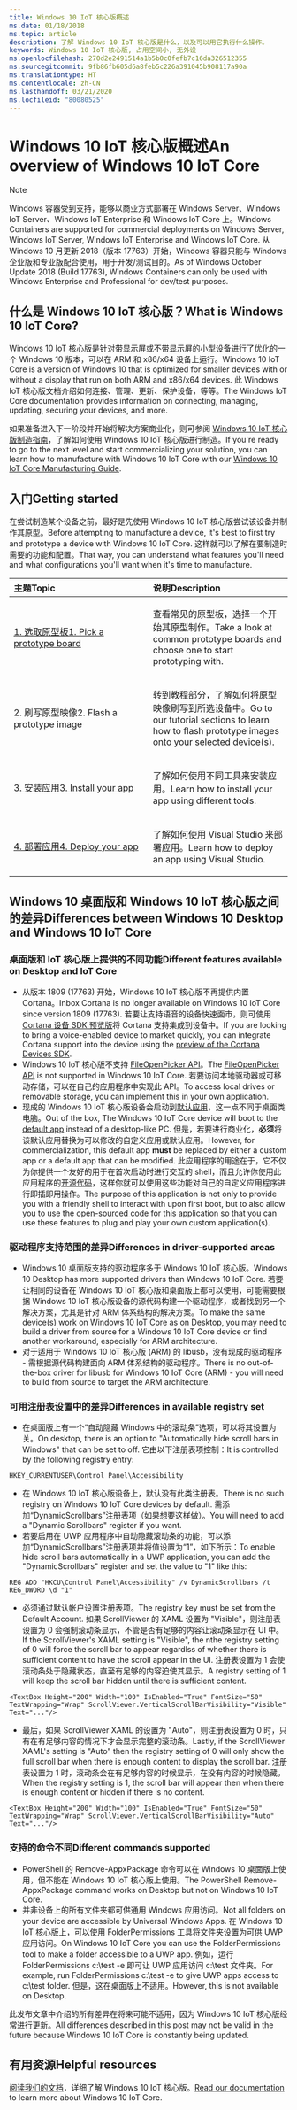 ```yaml
---
title: Windows 10 IoT 核心版概述
ms.date: 01/18/2018
ms.topic: article
description: 了解 Windows 10 IoT 核心版是什么，以及可以用它执行什么操作。
keywords: Windows 10 IoT 核心版, 占用空间小, 无外设
ms.openlocfilehash: 270d2e2491514a1b5b0c0fefb7c16da326512355
ms.sourcegitcommit: 9fb86fb605d6a8feb5c226a391045b908117a90a
ms.translationtype: HT
ms.contentlocale: zh-CN
ms.lasthandoff: 03/21/2020
ms.locfileid: "80080525"
---
```

# <a name="an-overview-of-windows-10-iot-core"></a><span data-ttu-id="bb350-104">Windows 10 IoT 核心版概述</span><span class="sxs-lookup"><span data-stu-id="bb350-104">An overview of Windows 10 IoT Core</span></span>

> [!NOTE]
> <span data-ttu-id="bb350-105">Windows 容器受到支持，能够以商业方式部署在 Windows Server、Windows IoT Server、Windows IoT Enterprise 和 Windows IoT Core 上。</span><span class="sxs-lookup"><span data-stu-id="bb350-105">Windows Containers are supported for commercial deployments on Windows Server, Windows IoT Server, Windows IoT Enterprise and Windows IoT Core.</span></span>  <span data-ttu-id="bb350-106">从 Windows 10 月更新 2018（版本 17763）开始，Windows 容器只能与 Windows 企业版和专业版配合使用，用于开发/测试目的。</span><span class="sxs-lookup"><span data-stu-id="bb350-106">As of Windows October Update 2018 (Build 17763), Windows Containers can only be used with Windows Enterprise and Professional for dev/test purposes.</span></span>

## <a name="what-is-windows-10-iot-core"></a><span data-ttu-id="bb350-107">什么是 Windows 10 IoT 核心版？</span><span class="sxs-lookup"><span data-stu-id="bb350-107">What is Windows 10 IoT Core?</span></span>
<span data-ttu-id="bb350-108">Windows 10 IoT 核心版是针对带显示屏或不带显示屏的小型设备进行了优化的一个 Windows 10 版本，可以在 ARM 和 x86/x64 设备上运行。</span><span class="sxs-lookup"><span data-stu-id="bb350-108">Windows 10 IoT Core is a version of Windows 10 that is optimized for smaller devices with or without a display that run on both ARM and x86/x64 devices.</span></span> <span data-ttu-id="bb350-109">此 Windows IoT 核心版文档介绍如何连接、管理、更新、保护设备，等等。</span><span class="sxs-lookup"><span data-stu-id="bb350-109">The Windows IoT Core documentation provides information on connecting, managing, updating, securing your devices, and more.</span></span> 

<span data-ttu-id="bb350-110">如果准备进入下一阶段并开始将解决方案商业化，则可参阅 [Windows 10 IoT 核心版制造指南](https://docs.microsoft.com/windows-hardware/manufacture/iot/iot-core-manufacturing-guide)，了解如何使用 Windows 10 IoT 核心版进行制造。</span><span class="sxs-lookup"><span data-stu-id="bb350-110">If you're ready to go to the next level and start commercializing your solution, you can learn how to manufacture with Windows 10 IoT Core with our [Windows 10 IoT Core Manufacturing Guide](https://docs.microsoft.com/windows-hardware/manufacture/iot/iot-core-manufacturing-guide).</span></span> 

## <a name="getting-started"></a><span data-ttu-id="bb350-111">入门</span><span class="sxs-lookup"><span data-stu-id="bb350-111">Getting started</span></span>

<span data-ttu-id="bb350-112">在尝试制造某个设备之前，最好是先使用 Windows 10 IoT 核心版尝试该设备并制作其原型。</span><span class="sxs-lookup"><span data-stu-id="bb350-112">Before attempting to manufacture a device, it's best to first try and prototype a device with Windows 10 IoT Core.</span></span> <span data-ttu-id="bb350-113">这样就可以了解在要制造时需要的功能和配置。</span><span class="sxs-lookup"><span data-stu-id="bb350-113">That way, you can understand what features you'll need and what configurations you'll want when it's time to manufacture.</span></span>

<table>  
<span data-ttu-id="bb350-114"><colgroup> <col width="50%" /> <col width="50%" /> </colgroup>  
</span><span class="sxs-lookup"><span data-stu-id="bb350-114"><colgroup> <col width="50%" /> <col width="50%" /> </colgroup>  
</span></span><thead>  
<tr class="header">  
<th align="left"><span data-ttu-id="bb350-115">主题</span><span class="sxs-lookup"><span data-stu-id="bb350-115">Topic</span></span></th>
<th align="left"><span data-ttu-id="bb350-116">说明</span><span class="sxs-lookup"><span data-stu-id="bb350-116">Description</span></span></th>
</tr>
</thead>
<tbody>

<tr class="odd">
<td align="left"><p><span data-ttu-id="bb350-117"><a href="https://docs.microsoft.com/windows/iot-core/tutorials/quickstarter/PrototypeBoards"
>1. 选取原型板</a></span><span class="sxs-lookup"><span data-stu-id="bb350-117"><a href="https://docs.microsoft.com/windows/iot-core/tutorials/quickstarter/PrototypeBoards"
>1. Pick a prototype board</a></span></span></p></td>
<td align="left"><p><span data-ttu-id="bb350-118">查看常见的原型板，选择一个开始其原型制作。</span><span class="sxs-lookup"><span data-stu-id="bb350-118">Take a look at common prototype boards and choose one to start prototyping with.</span></span></p></td>
</tr>

<tr class="odd">
<td align="left"><p><span data-ttu-id="bb350-119">2. 刷写原型映像</span><span class="sxs-lookup"><span data-stu-id="bb350-119">2. Flash a prototype image</span></span></p></td>
<td align="left"><p><span data-ttu-id="bb350-120">转到教程部分，了解如何将原型映像刷写到所选设备中。</span><span class="sxs-lookup"><span data-stu-id="bb350-120">Go to our tutorial sections to learn how to flash prototype images onto your selected device(s).</span></span> </p></td>
</tr>

<tr class="odd">
<td align="left"><p><span data-ttu-id="bb350-121"><a href="https://docs.microsoft.com/windows/iot-core/develop-your-app/appinstaller">3. 安装应用</a></span><span class="sxs-lookup"><span data-stu-id="bb350-121"><a href="https://docs.microsoft.com/windows/iot-core/develop-your-app/appinstaller">3. Install your app</a></span></span></p></td>
<td align="left"><p><span data-ttu-id="bb350-122">了解如何使用不同工具来安装应用。</span><span class="sxs-lookup"><span data-stu-id="bb350-122">Learn how to install your app using different tools.</span></span></p></td>
</tr>

<tr class="odd">
<td align="left"><p><span data-ttu-id="bb350-123"><a href="https://docs.microsoft.com/windows/iot-core/develop-your-app/appdeployment">4. 部署应用</a></span><span class="sxs-lookup"><span data-stu-id="bb350-123"><a href="https://docs.microsoft.com/windows/iot-core/develop-your-app/appdeployment">4. Deploy your app</a></span></span></p></td>
<td align="left"><p><span data-ttu-id="bb350-124">了解如何使用 Visual Studio 来部署应用。</span><span class="sxs-lookup"><span data-stu-id="bb350-124">Learn how to deploy an app using Visual Studio.</span></span></p></td>
</tr>

</tbody>
</table>

## <a name="differences-between-windows-10-desktop-and-windows-10-iot-core"></a><span data-ttu-id="bb350-125">Windows 10 桌面版和 Windows 10 IoT 核心版之间的差异</span><span class="sxs-lookup"><span data-stu-id="bb350-125">Differences between Windows 10 Desktop and Windows 10 IoT Core</span></span>

### <a name="different-features-available-on-desktop-and-iot-core"></a><span data-ttu-id="bb350-126">桌面版和 IoT 核心版上提供的不同功能</span><span class="sxs-lookup"><span data-stu-id="bb350-126">Different features available on Desktop and IoT Core</span></span>

* <span data-ttu-id="bb350-127">从版本 1809 (17763) 开始，Windows 10 IoT 核心版不再提供内置 Cortana。</span><span class="sxs-lookup"><span data-stu-id="bb350-127">Inbox Cortana is no longer available on Windows 10 IoT Core since version 1809 (17763).</span></span> <span data-ttu-id="bb350-128">若要让支持语音的设备快速面市，则可使用 [Cortana 设备 SDK 预览版](https://developer.microsoft.com/cortana/devices)将 Cortana 支持集成到设备中。</span><span class="sxs-lookup"><span data-stu-id="bb350-128">If you are looking to bring a voice-enabled device to market quickly, you can integrate Cortana support into the device using the [preview of the Cortana Devices SDK](https://developer.microsoft.com/cortana/devices).</span></span>
* <span data-ttu-id="bb350-129">Windows 10 IoT 核心版不支持 [FileOpenPicker API](https://docs.microsoft.com/uwp/api/windows.storage.pickers.fileopenpicker)。</span><span class="sxs-lookup"><span data-stu-id="bb350-129">The [FileOpenPicker API](https://docs.microsoft.com/uwp/api/windows.storage.pickers.fileopenpicker) is not supported in Windows 10 IoT Core.</span></span> <span data-ttu-id="bb350-130">若要访问本地驱动器或可移动存储，可以在自己的应用程序中实现此 API。</span><span class="sxs-lookup"><span data-stu-id="bb350-130">To access local drives or removable storage, you can implement this in your own application.</span></span>
* <span data-ttu-id="bb350-131">现成的 Windows 10 IoT 核心版设备会启动到[默认应用](https://docs.microsoft.com/windows/iot-core/develop-your-app/iotcoredefaultapp)，这一点不同于桌面类电脑。</span><span class="sxs-lookup"><span data-stu-id="bb350-131">Out of the box, The Windows 10 IoT Core device will boot to the [default app](https://docs.microsoft.com/windows/iot-core/develop-your-app/iotcoredefaultapp) instead of a desktop-like PC.</span></span> <span data-ttu-id="bb350-132">但是，若要进行商业化，**必须**将该默认应用替换为可以修改的自定义应用或默认应用。</span><span class="sxs-lookup"><span data-stu-id="bb350-132">However, for commercialization, this default app **must** be replaced by either a custom app or a default app that can be modified.</span></span> <span data-ttu-id="bb350-133">此应用程序的用途在于，它不仅为你提供一个友好的用于在首次启动时进行交互的 shell，而且允许你使用此应用程序的[开源代码](https://github.com/Microsoft/Windows-iotcore-samples/tree/master/Samples/IoTCoreDefaultApp)，这样你就可以使用这些功能对自己的自定义应用程序进行即插即用操作。</span><span class="sxs-lookup"><span data-stu-id="bb350-133">The purpose of this application is not only to provide you with a friendly shell to interact with upon first boot, but to also allow you to use the [open-sourced code](https://github.com/Microsoft/Windows-iotcore-samples/tree/master/Samples/IoTCoreDefaultApp) for this application so that you can use these features to plug and play your own custom application(s).</span></span>

### <a name="differences-in-driver-supported-areas"></a><span data-ttu-id="bb350-134">驱动程序支持范围的差异</span><span class="sxs-lookup"><span data-stu-id="bb350-134">Differences in driver-supported areas</span></span>

* <span data-ttu-id="bb350-135">Windows 10 桌面版支持的驱动程序多于 Windows 10 IoT 核心版。</span><span class="sxs-lookup"><span data-stu-id="bb350-135">Windows 10 Desktop has more supported drivers than Windows 10 IoT Core.</span></span> <span data-ttu-id="bb350-136">若要让相同的设备在 Windows 10 IoT 核心版和桌面版上都可以使用，可能需要根据 Windows 10 IoT 核心版设备的源代码构建一个驱动程序，或者找到另一个解决方案，尤其是针对 ARM 体系结构的解决方案。</span><span class="sxs-lookup"><span data-stu-id="bb350-136">To make the same device(s) work on Windows 10 IoT Core as on Desktop, you may need to build a driver from source for a Windows 10 IoT Core device or find another workaround, especially for ARM architecture.</span></span>
* <span data-ttu-id="bb350-137">对于适用于 Windows 10 IoT 核心版 (ARM) 的 libusb，没有现成的驱动程序 - 需根据源代码构建面向 ARM 体系结构的驱动程序。</span><span class="sxs-lookup"><span data-stu-id="bb350-137">There is no out-of-the-box driver for libusb for Windows 10 IoT Core (ARM) - you will need to build from source to target the ARM architecture.</span></span>

### <a name="differences-in-available-registry-set"></a><span data-ttu-id="bb350-138">可用注册表设置中的差异</span><span class="sxs-lookup"><span data-stu-id="bb350-138">Differences in available registry set</span></span>

* <span data-ttu-id="bb350-139">在桌面版上有一个“自动隐藏 Windows 中的滚动条”选项，可以将其设置为关。</span><span class="sxs-lookup"><span data-stu-id="bb350-139">On desktop, there is an option to "Automatically hide scroll bars in Windows" that can be set to off.</span></span> <span data-ttu-id="bb350-140">它由以下注册表项控制：</span><span class="sxs-lookup"><span data-stu-id="bb350-140">It is controlled by the following registry entry:</span></span> 

```
HKEY_CURRENTUSER\Control Panel\Accessibility
```

* <span data-ttu-id="bb350-141">在 Windows 10 IoT 核心版设备上，默认没有此类注册表。</span><span class="sxs-lookup"><span data-stu-id="bb350-141">There is no such registry on Windows 10 IoT Core devices by default.</span></span> <span data-ttu-id="bb350-142">需添加“DynamicScrollbars”注册表项（如果想要这样做）。</span><span class="sxs-lookup"><span data-stu-id="bb350-142">You will need to add a "Dynamic Scrollbars" register if you want.</span></span>
* <span data-ttu-id="bb350-143">若要启用在 UWP 应用程序中自动隐藏滚动条的功能，可以添加“DynamicScrollbars”注册表项并将值设置为“1”，如下所示：</span><span class="sxs-lookup"><span data-stu-id="bb350-143">To enable hide scroll bars automatically in a UWP application, you can add the "DynamicScrollbars" register and set the value to "1" like this:</span></span>

```
REG ADD "HKCU\Control Panel\Accessibility" /v DynamicScrollbars /t REG_DWORD \d "1"
```

* <span data-ttu-id="bb350-144">必须通过默认帐户设置注册表项。</span><span class="sxs-lookup"><span data-stu-id="bb350-144">The registry key must be set from the Default Account.</span></span> <span data-ttu-id="bb350-145">如果 ScrollViewer 的 XAML 设置为 "Visible"，则注册表设置为 0 会强制滚动条显示，不管是否有足够的内容让滚动条显示在 UI 中。</span><span class="sxs-lookup"><span data-stu-id="bb350-145">If the ScrollViewer's XAML setting is "Visible", the nthe registry setting of 0 will force the scroll bar to appear regardlss of whether there is sufficient content to have the scroll appear in the UI.</span></span> <span data-ttu-id="bb350-146">注册表设置为 1 会使滚动条处于隐藏状态，直至有足够的内容迫使其显示。</span><span class="sxs-lookup"><span data-stu-id="bb350-146">A registry setting of 1 will keep the scroll bar hidden until there is sufficient content.</span></span>

```
<TextBox Height="200" Width="100" IsEnabled="True" FontSize="50" TextWrapping="Wrap" ScrollViewer.VerticalScrollBarVisibility="Visible" Text="..."/>
```

* <span data-ttu-id="bb350-147">最后，如果 ScrollViewer XAML 的设置为 "Auto"，则注册表设置为 0 时，只有在有足够内容的情况下才会显示完整的滚动条。</span><span class="sxs-lookup"><span data-stu-id="bb350-147">Lastly, if the ScrollViewer XAML's setting is "Auto" then the registry setting of 0 will only show the full scroll bar when there is enough content to display the scroll bar.</span></span> <span data-ttu-id="bb350-148">注册表设置为 1 时，滚动条会在有足够内容的时候显示，在没有内容的时候隐藏。</span><span class="sxs-lookup"><span data-stu-id="bb350-148">When the registry setting is 1, the scroll bar will appear then when there is enough content or hidden if there is no content.</span></span>

```
<TextBox Height="200" Width="100" IsEnabled="True" FontSize="50" TextWrapping="Wrap" ScrollViewer.VerticalScrollBarVisibility="Auto" Text="..."/>
```

### <a name="different-commands-supported"></a><span data-ttu-id="bb350-149">支持的命令不同</span><span class="sxs-lookup"><span data-stu-id="bb350-149">Different commands supported</span></span>

* <span data-ttu-id="bb350-150">PowerShell 的 Remove-AppxPackage 命令可以在 Windows 10 桌面版上使用，但不能在 Windows 10 IoT 核心版上使用。</span><span class="sxs-lookup"><span data-stu-id="bb350-150">The PowerShell Remove-AppxPackage command works on Desktop but not on Windows 10 IoT Core.</span></span>
* <span data-ttu-id="bb350-151">并非设备上的所有文件夹都可供通用 Windows 应用访问。</span><span class="sxs-lookup"><span data-stu-id="bb350-151">Not all folders on your device are accessible by Universal Windows Apps.</span></span> <span data-ttu-id="bb350-152">在 Windows 10 IoT 核心版上，可以使用 FolderPermissions 工具将文件夹设置为可供 UWP 应用访问。</span><span class="sxs-lookup"><span data-stu-id="bb350-152">On Windows 10 IoT Core you can use the FolderPermissions tool to make a folder accessible to a UWP app.</span></span> <span data-ttu-id="bb350-153">例如，运行 FolderPermissions c:\test -e 即可让 UWP 应用访问 c:\test 文件夹。</span><span class="sxs-lookup"><span data-stu-id="bb350-153">For example, run FolderPermissions c:\test -e to give UWP apps access to c:\test folder.</span></span> <span data-ttu-id="bb350-154">但是，这在桌面版上不适用。</span><span class="sxs-lookup"><span data-stu-id="bb350-154">However, this is not available on Desktop.</span></span>

<span data-ttu-id="bb350-155">此发布文章中介绍的所有差异在将来可能不适用，因为 Windows 10 IoT 核心版经常进行更新。</span><span class="sxs-lookup"><span data-stu-id="bb350-155">All differences described in this post may not be valid in the future because Windows 10 IoT Core is constantly being updated.</span></span>

## <a name="helpful-resources"></a><span data-ttu-id="bb350-156">有用资源</span><span class="sxs-lookup"><span data-stu-id="bb350-156">Helpful resources</span></span>
<span data-ttu-id="bb350-157">[阅读我们的文档](https://docs.microsoft.com/windows/iot-core/)，详细了解 Windows 10 IoT 核心版。</span><span class="sxs-lookup"><span data-stu-id="bb350-157">[Read our documentation](https://docs.microsoft.com/windows/iot-core/) to learn more about Windows 10 IoT Core.</span></span>
